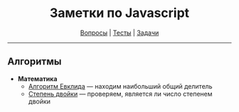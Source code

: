 <div align="center">

# Заметки по Javascript

[Вопросы](https://github.com/dollaween/javascript-questions)
|
[Тесты](https://github.com/dollaween/javascript-tests)
|
[Задачи](https://github.com/dollaween/javascript-tasks)

</div>

---

## Алгоритмы

* **Математика**
  * [Алгоритм Евклида](./algorithms/math/euclidean-algorithm.md) — находим наибольший общий делитель
  * [Степень двойки](./algorithms/math/is-power-of-two.md) — проверяем, является ли число степенем двойки
